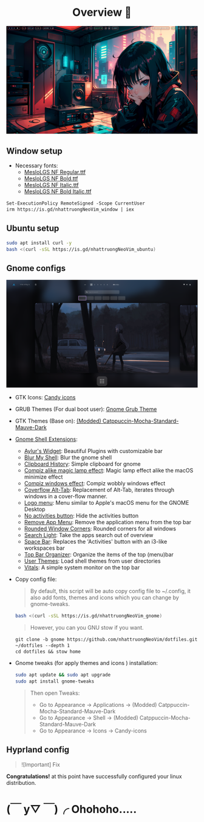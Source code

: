<div align="center">
    <h1>Overview 💫</h1>
</div>

![](images/rice1.png)

## Window setup

- Necessary fonts:
  - [MesloLGS NF Regular.ttf](https://github.com/romkatv/powerlevel10k-media/raw/master/MesloLGS%20NF%20Regular.ttf)
  - [MesloLGS NF Bold.ttf](https://github.com/romkatv/powerlevel10k-media/raw/master/MesloLGS%20NF%20Bold.ttf)
  - [MesloLGS NF Italic.ttf](https://github.com/romkatv/powerlevel10k-media/raw/master/MesloLGS%20NF%20Italic.ttf)
  - [MesloLGS NF Bold Italic.ttf](https://github.com/romkatv/powerlevel10k-media/raw/master/MesloLGS%20NF%20Bold%20Italic.ttf)

```
Set-ExecutionPolicy RemoteSigned -Scope CurrentUser
irm https://is.gd/nhattruongNeoVim_window | iex
```

## Ubuntu setup

```bash
sudo apt install curl -y
bash <(curl -sSL https://is.gd/nhattruongNeoVim_ubuntu)
```

## Gnome configs

![](images/rice2.png)

- GTK Icons: [Candy icons ](https://github.com/EliverLara/candy-icons)

- GRUB Themes (For dual boot user): [Gnome Grub Theme](https://www.gnome-look.org/p/2076542)

- GTK Themes (Base on): [(Modded) Catppuccin-Mocha-Standard-Mauve-Dark](https://github.com/ART3MISTICAL/dotfiles)

- [Gnome Shell Extensions](https://extensions.gnome.org/):

  - [Aylur's Widget](https://extensions.gnome.org/extension/5338/aylurs-widgets/): Beautiful Plugins with customizable bar
  - [Blur My Shell](https://extensions.gnome.org/extension/3193/blur-my-shell/): Blur the gnome shell
  - [Clipboard History](https://extensions.gnome.org//extension/4839/clipboard-history/): Simple clipboard for gnome
  - [Compiz alike magic lamp effect](https://extensions.gnome.org/extension/3740/compiz-alike-magic-lamp-effect/): Magic lamp effect alike the macOS minimize effect
  - [Compiz windows effect](https://extensions.gnome.org//extension/3210/compiz-windows-effect/): Compiz wobbly windows effect
  - [Coverflow Alt-Tab](https://extensions.gnome.org//extension/3210/compiz-windows-effect/): Replacement of Alt-Tab, iterates through windows in a cover-flow manner.
  - [Logo menu](https://extensions.gnome.org//extension/4451/logo-menu/): Menu similar to Apple's macOS menu for the GNOME Desktop
  - [No activities button](https://extensions.gnome.org//extension/3184/no-activities-button/): Hide the activities button
  - [Remove App Menu](https://extensions.gnome.org//extension/3906/remove-app-menu/): Remove the application menu from the top bar
  - [Rounded Window Corners](https://extensions.gnome.org/extension/5237/rounded-window-corners/): Rounded corners for all windows
  - [Search Light](https://extensions.gnome.org//extension/5489/search-light/): Take the apps search out of overview
  - [Space Bar](https://extensions.gnome.org//extension/5090/space-bar/): Replaces the 'Activities' button with an i3-like workspaces bar
  - [Top Bar Organizer](https://extensions.gnome.org//extension/4356/top-bar-organizer/): Organize the items of the top (menu)bar
  - [User Themes](https://extensions.gnome.org/extension/19/user-themes/): Load shell themes from user directories
  - [Vitals](https://extensions.gnome.org/extension/1460/vitals/): A simple system monitor on the top bar

- Copy config file:

  > By default, this script will be auto copy config file to ~/.config, it also add fonts, themes and icons which you can change by gnome-tweaks.

  ```zsh
  bash <(curl -sSL https://is.gd/nhattruongNeoVim_gnome)
  ```

  > However, you can you GNU stow if you want.

  ```
  git clone -b gnome https://github.com/nhattruongNeoVim/dotfiles.git ~/dotfiles --depth 1
  cd dotfiles && stow home
  ```

- Gnome tweaks (for apply themes and icons ) installation:

  ```zsh
  sudo apt update && sudo apt upgrade
  sudo apt install gnome-tweaks
  ```

  > Then open Tweaks:
  >
  > - Go to Appearance -> Applications -> (Modded) Catppuccin-Mocha-Standard-Mauve-Dark
  > - Go to Appearance -> Shell -> (Modded) Catppuccin-Mocha-Standard-Mauve-Dark
  > - Go to Appearance -> Icons -> Candy-icons

## Hyprland config

> ![Important]
> Fix

<!-- ![](images/rice3.png) -->
<!---->
<!-- - Hyprland on ubuntu: [JaKooLit/Debian-Hyprland](https://github.com/JaKooLit/Debian-Hyprland) -->
<!---->
<!-- - Hyprland on arch: [JaKooLit/Arch-Hyprland](https://github.com/JaKooLit/Arch-Hyprland) -->
<!---->
<!-- ```bash -->
<!-- # Then run this command -->
<!-- sudo apt install curl -y -->
<!-- bash <(curl -sSL https://is.gd/nhattruongNeoVim_hyprland) -->
<!-- ``` -->
<!---->
<!-- > [!Note] -->
<!-- > The auto copy script will create backups of intended folders to be copied. However, still a good idea to manually backup just incase script failed to backup! -->
<!---->
<!-- - ~/.config (btop cava dunst hypr kitty rofi swappy swaylock waybar wlogout) - These are folders to be copied. -->
<!-- - ~/Pictures/wallpapers - Will be backed up -->
<!-- - clone this repo by using git. Change directory, make executable and run the script -->
<!---->
<!-- ```bash -->
<!-- git clone https://github.com/nhattruongNeoVim/dotfiles ~/dotfiles --depth 1 -->
<!-- cd ~/dotfiles && chmod +x hyprland.sh && ./hyprland.sh -->
<!-- ``` -->

**Congratulations!** at this point have successfully configured your linux distribution.

# (￣ y▽ ￣)╭ Ohohoho.....

<!-- https://is.gd/nhattruongNeoVim_nvim -->
<!-- https://is.gd/nhattruongNeoVim_hyprland -->
